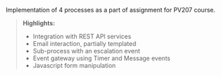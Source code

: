 Implementation of 4 processes as a part of assignment for PV207 course.

> **Highlights:**
> - Integration with REST API services
> - Email interaction, partially templated
> - Sub-process with an escalation event
> - Event gateway using Timer and Message events
> - Javascript form manipulation
